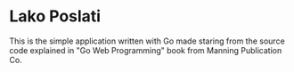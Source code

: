 # Lako Poslati

This is the simple application written with Go made staring from the source code explained in "Go Web Programming" book from Manning Publication Co.

